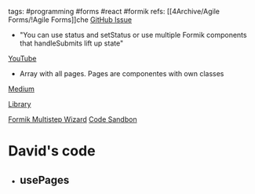 tags: #programming #forms #react #formik
refs: [[4Archive/Agile Forms/!Agile Forms]]che 
[GitHub Issue](https://github.com/jaredpalmer/formik/issues/122)
- "You can use status and setStatus or use multiple Formik components that handleSubmits lift up state" 

[YouTube](https://github.com/mjangir/formik-wizard-form)

- Array with all pages. Pages are componentes with own classes 

[Medium](https://github.com/mjangir/formik-wizard-form)

[Library](https://github.com/mjangir/formik-wizard-form) 

[Formik Multistep Wizard](https://github.com/mjangir/formik-wizard-form) [Code Sandbon](https://github.com/mjangir/formik-wizard-form)

# David's code
- usePages
	- 